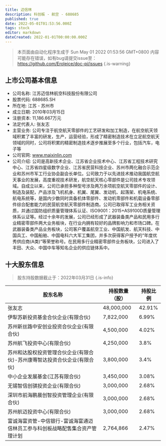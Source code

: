 ```yaml
---
title: 迈信林
description: 科创板 - 航空 - 688685
published: true
date: 2022-05-01T01:53:56.000Z
tags: stock
editor: markdown
dateCreated: 2022-01-01T00:00:00.000Z
---
```


> 本页面由自动化程序生成于 Sun May 01 2022 01:53:56 GMT+0800
> 内容可能存在错误，如有bug请提交issue至：https://github.com/Eroleice/doc-pi/issues
{.is-warning}

## 上市公司基本信息
- 公司名称: 江苏迈信林航空科技股份有限公司
- 股票代码: 688685.SH
- 所在地: 江苏 - 苏州市
- 成立日期: 2010年03月15日
- 注册资本: 11,186.667万元
- 法定代表人: 张友志
- 主营业务: 公司专注于航空航天零部件的工艺研发和加工制造，在航空航天领域积累了丰富的研发，生产，运营经验，形成了精密制造技术在立足航空航天领域的同时，公司将积累的精密制造技术逐步推展至多个行业，包括汽车，电子等
- 公司官网: www.maixinlin.com
- 公司介绍: 公司是高新技术企业、江苏省企业技术中心、江苏省工程技术研究中心、江苏省四星级数字企业、江苏省民营科技企业、苏州市两化融合示范企业和苏州市军工行业协会副会长单位。公司致力于以先进技术推动我国航空航天事业的发展，高度重视技术研发，航空航天核心零部件是公司技术专攻领域。自成立以来，公司已承担多种型号涉及两万余项航空航天零部件的设计、制造及装配，产品涉及飞机机身、机翼、尾翼、发动机、起落架、机电系统、航电系统等，是国内少数同时具备机体零部件、发动机零部件和机载设备零部件综合配套能力的民营航空航天零部件制造商。公司已取得军工业务相关资质，并通过国防组织质量管理体系认证、ISO9001：2015+AS9100D质量管理体系认证等。经过十余年的发展，公司已经形成了武器装备类产品和民用多行业精密零部件两大业务板块，在行业内拥有较好的品牌影响力和市场口碑。在武器装备类产品业务板块，公司客户覆盖航空工业、中国航发、航天科技、中国兵工、中国船舶、中国电科六大军工集团，并多次获得客户授予的“年度优秀供应商(A类)”等荣誉称号。在民用多行业精密零部件业务板块，公司进入了丰田、大众、中国中车等知名企业的供应链体系中。


## 十大股东信息
> 股东持股数据截止于：2022年03月31日
{.is-info}

| 股东名称 | 持股数量（股） | 持股比例 |
| --- | --- | --- |
| 张友志 | 48,000,000 | 42.91% |
| 伊犁苏新投资基金合伙企业(有限合伙) | 7,822,000 | 6.99% |
| 苏州新丝路中安创业投资合伙企业(有限合伙) | 4,500,000 | 4.02% |
| 苏州航飞投资中心(有限合伙) | 4,250,000 | 3.8% |
| 苏州和达股权投资管理合伙企业(有限合伙)-苏州康骞智达投资合伙企业(有限合伙) | 3,800,000 | 3.4% |
| 中小企业发展基金(江苏有限合伙) | 3,450,000 | 3.08% |
| 无锡智信创骐投资企业(有限合伙) | 3,000,000 | 2.68% |
| 深圳市前海鹏晨创智投资管理企业(有限合伙) | 3,000,000 | 2.68% |
| 苏州航迈投资中心(有限合伙) | 3,000,000 | 2.68% |
| 富诚海富资管-中信银行-富诚海富通迈信林员工参与科创板战略配售集合资产管理计划 | 2,764,866 | 2.47% |




